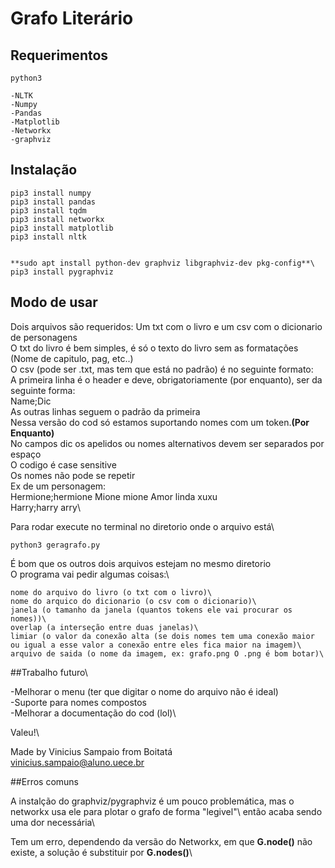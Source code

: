# Grafo Literário

## Requerimentos

	python3

	-NLTK
	-Numpy
	-Pandas
	-Matplotlib
	-Networkx
	-graphviz

## Instalação

	pip3 install numpy
	pip3 install pandas
	pip3 install tqdm
	pip3 install networkx
	pip3 install matplotlib
	pip3 install nltk
	

	**sudo apt install python-dev graphviz libgraphviz-dev pkg-config**\
	pip3 install pygraphviz

## Modo de usar

Dois arquivos são requeridos: Um txt com o livro e um csv com o dicionario de personagens\
O txt do livro é bem simples, é só o texto do livro sem as formatações (Nome de capitulo, pag, etc..)\
O csv (pode ser .txt, mas tem que está no padrão) é no seguinte formato:\
	A primeira linha é o header e deve, obrigatoriamente (por enquanto), ser da seguinte forma:\
		Name;Dic\
	As outras linhas seguem o padrão da primeira\
	Nessa versão do cod só estamos suportando nomes com um token.**(Por Enquanto)**\
	No campos dic os apelidos ou nomes alternativos devem ser separados por espaço\
	O codigo é case sensitive\
	Os nomes não pode se repetir \
	Ex de um personagem:\
		Hermione;hermione Mione mione Amor linda xuxu\
		Harry;harry arry\



Para rodar execute no terminal no diretorio onde o arquivo está\

	python3 geragrafo.py

É bom que os outros dois arquivos estejam no mesmo diretorio\
O programa vai pedir algumas coisas:\
	
	nome do arquivo do livro (o txt com o livro)\
	nome do arquico do dicionario (o csv com o dicionario)\
	janela (o tamanho da janela (quantos tokens ele vai procurar os nomes))\
	overlap (a interseção entre duas janelas)\
	limiar (o valor da conexão alta (se dois nomes tem uma conexão maior ou igual a esse valor a conexão entre eles fica maior na imagem)\
	arquivo de saida (o nome da imagem, ex: grafo.png O .png é bom botar)\


##Trabalho futuro\

-Melhorar o menu (ter que digitar o nome do arquivo não é ideal)\
-Suporte para nomes compostos\
-Melhorar a documentação do cod (lol)\


Valeu!\


Made by Vinicius Sampaio from Boitatá\
vinicius.sampaio@aluno.uece.br 


##Erros comuns

A instalção do graphviz/pygraphviz é um pouco problemática, mas o networkx usa ele para plotar o grafo de forma "legivel"\ então acaba sendo uma dor necessária\

Tem um erro, dependendo da versão do Networkx, em que **G.node()** não existe, a solução é substituir por **G.nodes()**\


